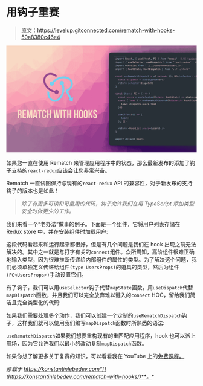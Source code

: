 # 用钩子重赛

> 原文：<https://levelup.gitconnected.com/rematch-with-hooks-50a8380c46e4>

![](img/39f8cea2224cf85306d48eb453496293.png)

如果您一直在使用 Rematch 来管理应用程序中的状态，那么最新发布的添加了钩子支持的`react-redux`应该会让您非常兴奋。

Rematch 一直试图保持与现有的`react-redux` API 的兼容性，对于新发布的支持钩子的版本也是如此！

> *除了有更多可读和可重用的代码，钩子允许我们在用 TypeScript 添加类型安全时做更少的工作。*

我们来看一个“老办法”做事的例子。下面是一个组件，它将用户列表存储在 Redux store 中，并在安装组件时加载用户:

这段代码看起来和运行起来都很好，但是有几个问题是我们在 hook 出现之前无法解决的。其中之一就是与打字有关的`connect`组件。众所周知，高阶组件很难正确地输入类型，因为很难推断传递给内部组件的属性的类型。为了解决这个问题，我们必须单独定义传递给组件`(type UsersProps)`的道具的类型，然后为组件`(FC<UsersProps>)`手动设置它们。

有了钩子，我们可以用`useSelector`钩子代替`mapState`函数，用`useDispatch`代替`mapDispatch`函数，并且我们可以完全放弃难以键入的`connect` HOC，留给我们简洁且完全类型化的代码:

如果我们需要处理多个动作，我们可以创建一个定制的`useRematchDispatch`钩子，这样我们就可以使用我们编写`mapDispatch`函数时所熟悉的语法:

`useRematchDispatch`如果我们想要重构现有的重匹配应用程序，hook 也可以派上用场，因为它允许我们以最小的改动复制`mapDispatch`函数。

如果你想了解更多关于复赛的知识，可以看看我在 YouTube 上的[免费课程。](https://www.youtube.com/playlist?list=PLNG2YBDrzK-w1VSeDpMxdGwkb4L6hDy8Z)

*原载于 https://konstantinlebedev.com*[](https://konstantinlebedev.com/rematch-with-hooks/)**。**